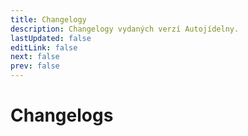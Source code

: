 ```yaml
---
title: Changelogy
description: Changelogy vydaných verzí Autojídelny.
lastUpdated: false
editLink: false
next: false
prev: false
---
```


# Changelogs
